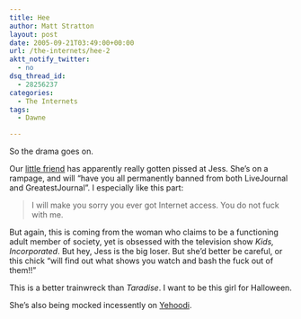 ```yaml
---
title: Hee
author: Matt Stratton
layout: post
date: 2005-09-21T03:49:00+00:00
url: /the-internets/hee-2
aktt_notify_twitter:
  - no
dsq_thread_id:
  - 28256237
categories:
  - The Internets
tags:
  - Dawne

---
```

So the drama goes on.

Our <a title="crazy ass interweb lady" href="https://www.livejournal.com/users/silver_saturn76/88023.html" target="_blank"><span style="text-decoration: underline;">little friend</span></a> has apparently really gotten pissed at Jess. She&#8217;s on a rampage, and will &#8220;have you all permanently banned from both LiveJournal and GreatestJournal&#8221;. I especially like this part:

> I will make you sorry you ever got Internet access. You do not fuck with me.

But again, this is coming from the woman who claims to be a functioning adult member of society, yet is obsessed with the television show _Kids, Incorporated_. But hey, Jess is the big loser. But she&#8217;d better be careful, or this chick &#8220;will find out what shows you watch and bash the fuck out of them!!&#8221;

This is a better trainwreck than _Taradise_. I want to be this girl for Halloween.

She&#8217;s also being mocked incessently on [Yehoodi][1].

 [1]: https://www.yehoodi.com/phpBB2/viewtopic.php?t=73699